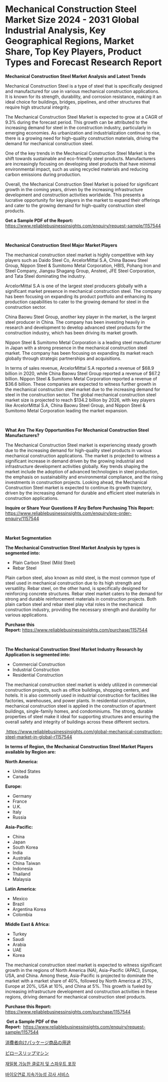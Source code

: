<p><h1>Mechanical Construction Steel Market Size 2024 - 2031 Global Industrial Analysis, Key Geographical Regions, Market Share, Top Key Players, Product Types and Forecast Research Report</h1></p><p><strong>Mechanical Construction Steel Market Analysis and Latest Trends</strong></p>
<p><p>Mechanical Construction Steel is a type of steel that is specifically designed and manufactured for use in various mechanical construction applications. It is known for its strength, durability, and corrosion resistance, making it an ideal choice for buildings, bridges, pipelines, and other structures that require high structural integrity.</p><p>The Mechanical Construction Steel Market is expected to grow at a CAGR of 9.3% during the forecast period. This growth can be attributed to the increasing demand for steel in the construction industry, particularly in emerging economies. As urbanization and industrialization continue to rise, there is a growing need for high-quality construction materials, driving the demand for mechanical construction steel.</p><p>One of the key trends in the Mechanical Construction Steel Market is the shift towards sustainable and eco-friendly steel products. Manufacturers are increasingly focusing on developing steel products that have minimal environmental impact, such as using recycled materials and reducing carbon emissions during production.</p><p>Overall, the Mechanical Construction Steel Market is poised for significant growth in the coming years, driven by the increasing infrastructure development and construction activities worldwide. This presents a lucrative opportunity for key players in the market to expand their offerings and cater to the growing demand for high-quality construction steel products.</p></p>
<p><strong>Get a Sample PDF of the Report:&nbsp;</strong> <a href="https://www.reliablebusinessinsights.com/enquiry/request-sample/1157544">https://www.reliablebusinessinsights.com/enquiry/request-sample/1157544</a></p>
<p>&nbsp;</p>
<p><strong>Mechanical Construction Steel Major Market Players</strong></p>
<p><p>The mechanical construction steel market is highly competitive with key players such as Daido Steel Co, ArcelorMittal S.A, China Baowu Steel Group, Nippon Steel & Sumitomo Metal Corporation, HBIS, Pohang Iron and Steel Company, Jiangsu Shagang Group, Ansteel, JFE Steel Corporation, and Tata Steel dominating the industry.</p><p>ArcelorMittal S.A is one of the largest steel producers globally with a significant market presence in mechanical construction steel. The company has been focusing on expanding its product portfolio and enhancing its production capabilities to cater to the growing demand for steel in the construction sector.</p><p>China Baowu Steel Group, another key player in the market, is the largest steel producer in China. The company has been investing heavily in research and development to develop advanced steel products for the construction industry, which has been driving its market growth.</p><p>Nippon Steel & Sumitomo Metal Corporation is a leading steel manufacturer in Japan with a strong presence in the mechanical construction steel market. The company has been focusing on expanding its market reach globally through strategic partnerships and acquisitions.</p><p>In terms of sales revenue, ArcelorMittal S.A reported a revenue of $68.9 billion in 2020, while China Baowu Steel Group reported a revenue of $67.2 billion. Nippon Steel & Sumitomo Metal Corporation reported a revenue of $36.6 billion. These companies are expected to witness further growth in the mechanical construction steel market due to the increasing demand for steel in the construction sector. The global mechanical construction steel market size is projected to reach $134.2 billion by 2026, with key players like ArcelorMittal S.A, China Baowu Steel Group, and Nippon Steel & Sumitomo Metal Corporation leading the market expansion.</p></p>
<p>&nbsp;</p>
<p><strong>What Are The Key Opportunities For Mechanical Construction Steel Manufacturers?</strong></p>
<p><p>The Mechanical Construction Steel market is experiencing steady growth due to the increasing demand for high-quality steel products in various mechanical construction applications. The market is projected to witness a significant increase in demand driven by the growing industrial and infrastructure development activities globally. Key trends shaping the market include the adoption of advanced technologies in steel production, the emphasis on sustainability and environmental compliance, and the rising investments in construction projects. Looking ahead, the Mechanical Construction Steel market is expected to continue its growth trajectory, driven by the increasing demand for durable and efficient steel materials in construction applications.</p></p>
<p><strong>Inquire or Share Your Questions If Any Before Purchasing This Report:</strong> <a href="https://www.reliablebusinessinsights.com/enquiry/pre-order-enquiry/1157544">https://www.reliablebusinessinsights.com/enquiry/pre-order-enquiry/1157544</a></p>
<p>&nbsp;</p>
<p><strong>Market Segmentation</strong></p>
<p><strong>The Mechanical Construction Steel Market Analysis by types is segmented into:</strong></p>
<p><ul><li>Plain Carbon Steel (Mild Steel)</li><li>Rebar Steel</li></ul></p>
<p><p>Plain carbon steel, also known as mild steel, is the most common type of steel used in mechanical construction due to its high strength and versatility. Rebar steel, on the other hand, is specifically designed for reinforcing concrete structures. Rebar steel market caters to the demand for strong and durable reinforcement materials in construction projects. Both plain carbon steel and rebar steel play vital roles in the mechanical construction industry, providing the necessary strength and durability for various applications.</p></p>
<p><strong>Purchase this Report:&nbsp;</strong><a href="https://www.reliablebusinessinsights.com/purchase/1157544">https://www.reliablebusinessinsights.com/purchase/1157544</a></p>
<p>&nbsp;</p>
<p><strong>The Mechanical Construction Steel Market Industry Research by Application is segmented into:</strong></p>
<p><ul><li>Commercial Construction</li><li>Industrial Construction</li><li>Residential Construction</li></ul></p>
<p><p>The mechanical construction steel market is widely utilized in commercial construction projects, such as office buildings, shopping centers, and hotels. It is also commonly used in industrial construction for facilities like factories, warehouses, and power plants. In residential construction, mechanical construction steel is applied in the construction of apartment buildings, single-family homes, and condominiums. The strong, durable properties of steel make it ideal for supporting structures and ensuring the overall safety and integrity of buildings across these different sectors.</p></p>
<p><a href="https://www.reliablebusinessinsights.com/global-mechanical-construction-steel-market-in-global-r1157544">&nbsp;https://www.reliablebusinessinsights.com/global-mechanical-construction-steel-market-in-global-r1157544</a></p>
<p><strong>In terms of Region, the Mechanical Construction Steel Market Players available by Region are:</strong></p>
<p>
    <p> <strong> North America: </strong>
        <ul>
            <li>United States</li>
            <li>Canada</li>
        </ul>
        </p> 
    <p> <strong> Europe: </strong>
        <ul>
            <li>Germany</li>
            <li>France</li>
            <li>U.K.</li>
            <li>Italy</li>
            <li>Russia</li>
        </ul>
        </p> 
    <p> <strong> Asia-Pacific: </strong>
        <ul>
            <li>China</li>
            <li>Japan</li>
            <li>South Korea</li>
            <li>India</li>
            <li>Australia</li>
            <li>China Taiwan</li>
            <li>Indonesia</li>
            <li>Thailand</li>
            <li>Malaysia</li>
        </ul>
        </p> 
    <p> <strong> Latin America: </strong>
        <ul>
            <li>Mexico</li>
            <li>Brazil</li>
            <li>Argentina Korea</li>
            <li>Colombia</li>
        </ul>
        </p> 
    <p> <strong> Middle East & Africa: </strong>
        <ul>
            <li>Turkey</li>
            <li>Saudi</li>
            <li>Arabia</li>
            <li>UAE</li>
            <li>Korea</li>
        </ul>
    </p>
    </p>
<p><p>The mechanical construction steel market is expected to witness significant growth in the regions of North America (NA), Asia-Pacific (APAC), Europe, USA, and China. Among these, Asia-Pacific is projected to dominate the market with a market share of 40%, followed by North America at 25%, Europe at 20%, USA at 10%, and China at 5%. This growth is fueled by increasing infrastructure development and construction activities in these regions, driving demand for mechanical construction steel products.</p></p>
<p><strong>Purchase this Report: </strong><a href="https://www.reliablebusinessinsights.com/purchase/1157544">https://www.reliablebusinessinsights.com/purchase/1157544</a></p>
<p>&nbsp;<strong>Get a Sample PDF of the Report:&nbsp;&nbsp;</strong><a href="https://www.reliablebusinessinsights.com/enquiry/request-sample/1157544">https://www.reliablebusinessinsights.com/enquiry/request-sample/1157544</a></p>
<p><strong></strong></p>
<p><p><a href="https://medium.com/@jarredmertz53/%E6%B6%88%E8%B2%BB%E8%B2%A1%E3%83%91%E3%83%83%E3%82%B1%E3%83%BC%E3%82%B8%E3%82%A2%E3%83%97%E3%83%AA%E3%82%B1%E3%83%BC%E3%82%B7%E3%83%A7%E3%83%B3%E5%B8%82%E5%A0%B4%E3%81%AE%E3%83%88%E3%83%AC%E3%83%B3%E3%83%89%E3%81%A8%E5%B8%82%E5%A0%B4%E5%88%86%E6%9E%90%E3%81%AF-2024%E5%B9%B4%E3%81%8B%E3%82%892031%E5%B9%B4%E3%81%AE%E6%9C%9F%E9%96%93%E3%81%AB%E4%BA%88%E6%B8%AC%E3%81%95%E3%82%8C%E3%81%A6%E3%81%84%E3%81%BE%E3%81%99-a77ca3fc1d68">消費者向けパッケージ商品の用途</a></p><p><a href="https://github.com/GiovaniLeannon/Market-Research-Report-List-1/blob/main/580205788285.md">ピロースリップマシン</a></p><p><a href="https://medium.com/@heatherelasquez5675/2031%EB%85%84%EA%B9%8C%EC%A7%80-%EC%98%88%EC%83%81%EB%90%9C-resealable-closures-and-spouts-packaging-%EC%8B%9C%EC%9E%A5-%EB%8F%99%ED%96%A5-%EB%B0%8F-%EC%8B%9C%EC%9E%A5-%EB%B6%84%EC%84%9D-6bc1d60aa6e1">재밀봉 가능한 클로저 및 스파우트 포장</a></p><p><a href="https://medium.com/@seanturner6262/%EB%B0%94%EC%9D%B4%EC%98%A4%EC%97%B0%EB%A3%8C-%EC%A7%80%EC%86%8D%EA%B0%80%EB%8A%A5%EC%84%B1-%EA%B0%90%EC%82%AC-%EC%84%9C%EB%B9%84%EC%8A%A4-%EC%8B%9C%EC%9E%A5%EC%9D%80-%EC%8B%9C%EC%9E%A5-%EC%A0%90%EC%9C%A0%EC%9C%A8-%EC%8B%9C%EC%9E%A5-%EB%8F%99%ED%96%A5-%EB%B0%8F-%EC%8B%9C%EC%9E%A5-%EC%84%B1%EC%9E%A5%EC%97%90-%EA%B4%80%ED%95%9C-%EC%A0%95%EB%B3%B4%EB%A5%BC-%EC%A0%9C%EA%B3%B5%ED%95%A9%EB%8B%88%EB%8B%A4-4546d9b4152c">바이오연료 지속가능성 감사 서비스</a></p></p>